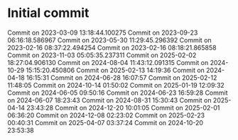 # Initial commit
Commit on 2023-03-09 13:18:44.100275
Commit on 2023-09-23 06:16:18.586967
Commit on 2023-05-30 11:29:45.296392
Commit on 2023-02-16 08:37:22.494254
Commit on 2023-02-16 08:18:21.865858
Commit on 2023-11-03 05:05:35.237311
Commit on 2025-02-02 18:27:04.906130
Commit on 2024-08-04 11:43:12.091315
Commit on 2024-10-29 15:15:20.450806
Commit on 2025-02-13 14:19:36
Commit on 2024-04-18 16:15:31
Commit on 2024-06-28 16:07:57
Commit on 2025-02-12 11:48:05
Commit on 2024-10-14 01:50:02
Commit on 2025-01-19 12:09:32
Commit on 2024-06-05 09:50:16
Commit on 2024-06-23 16:59:28
Commit on 2024-06-07 18:23:43
Commit on 2024-08-31 15:30:43
Commit on 2025-04-14 23:43:28
Commit on 2024-12-20 10:01:05
Commit on 2025-02-01 06:36:20
Commit on 2024-12-08 02:23:02
Commit on 2025-02-23 00:40:31
Commit on 2025-04-07 03:37:24
Commit on 2024-10-20 23:53:38
